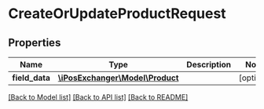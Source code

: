 # CreateOrUpdateProductRequest

## Properties
Name | Type | Description | Notes
------------ | ------------- | ------------- | -------------
**field_data** | [**\iPosExchanger\Model\Product**](Product.md) |  | [optional] 

[[Back to Model list]](../README.md#documentation-for-models) [[Back to API list]](../README.md#documentation-for-api-endpoints) [[Back to README]](../README.md)


